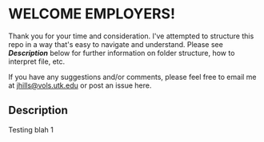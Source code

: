# WELCOME EMPLOYERS!

Thank you for your time and consideration. I've attempted to structure this repo in a way that's easy to navigate and understand. Please see ***Description***  below for further information on folder structure, how to interpret file, etc.

If you have any suggestions and/or comments, please feel free to email me at [jhills@vols.utk.edu](mailto:jhills@vols.utk.edu) or post an issue here. 

## Description

Testing blah  1
